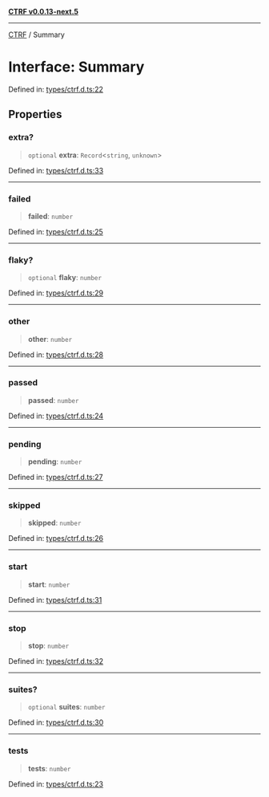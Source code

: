 [**CTRF v0.0.13-next.5**](../README.md)

***

[CTRF](../README.md) / Summary

# Interface: Summary

Defined in: [types/ctrf.d.ts:22](https://github.com/ctrf-io/ctrf-core-js/blob/main/types/ctrf.d.ts#L22)

## Properties

### extra?

> `optional` **extra**: `Record`\<`string`, `unknown`\>

Defined in: [types/ctrf.d.ts:33](https://github.com/ctrf-io/ctrf-core-js/blob/main/types/ctrf.d.ts#L33)

***

### failed

> **failed**: `number`

Defined in: [types/ctrf.d.ts:25](https://github.com/ctrf-io/ctrf-core-js/blob/main/types/ctrf.d.ts#L25)

***

### flaky?

> `optional` **flaky**: `number`

Defined in: [types/ctrf.d.ts:29](https://github.com/ctrf-io/ctrf-core-js/blob/main/types/ctrf.d.ts#L29)

***

### other

> **other**: `number`

Defined in: [types/ctrf.d.ts:28](https://github.com/ctrf-io/ctrf-core-js/blob/main/types/ctrf.d.ts#L28)

***

### passed

> **passed**: `number`

Defined in: [types/ctrf.d.ts:24](https://github.com/ctrf-io/ctrf-core-js/blob/main/types/ctrf.d.ts#L24)

***

### pending

> **pending**: `number`

Defined in: [types/ctrf.d.ts:27](https://github.com/ctrf-io/ctrf-core-js/blob/main/types/ctrf.d.ts#L27)

***

### skipped

> **skipped**: `number`

Defined in: [types/ctrf.d.ts:26](https://github.com/ctrf-io/ctrf-core-js/blob/main/types/ctrf.d.ts#L26)

***

### start

> **start**: `number`

Defined in: [types/ctrf.d.ts:31](https://github.com/ctrf-io/ctrf-core-js/blob/main/types/ctrf.d.ts#L31)

***

### stop

> **stop**: `number`

Defined in: [types/ctrf.d.ts:32](https://github.com/ctrf-io/ctrf-core-js/blob/main/types/ctrf.d.ts#L32)

***

### suites?

> `optional` **suites**: `number`

Defined in: [types/ctrf.d.ts:30](https://github.com/ctrf-io/ctrf-core-js/blob/main/types/ctrf.d.ts#L30)

***

### tests

> **tests**: `number`

Defined in: [types/ctrf.d.ts:23](https://github.com/ctrf-io/ctrf-core-js/blob/main/types/ctrf.d.ts#L23)
